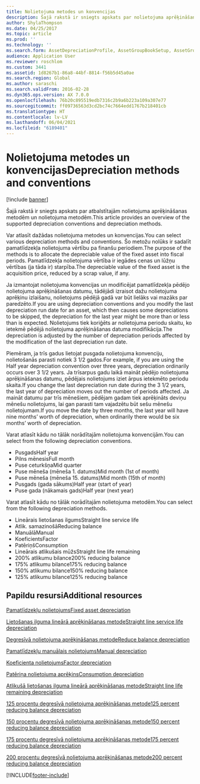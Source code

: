 ```yaml
---
title: Nolietojuma metodes un konvencijas
description: Šajā rakstā ir sniegts apskats par nolietojuma aprēķināšanas metodēm un nolietojuma metodēm, kas tiek atbalstītas programmā Microsoft Dynamics 365 Finance.
author: ShylaThompson
ms.date: 04/25/2017
ms.topic: article
ms.prod: ''
ms.technology: ''
ms.search.form: AssetDepreciationProfile, AssetGroupBookSetup, AssetGroupDepBookSetup
audience: Application User
ms.reviewer: roschlom
ms.custom: 3441
ms.assetid: 1d8267b1-86a8-44bf-8814-f56b5d45a0ae
ms.search.region: Global
ms.author: saraschi
ms.search.validFrom: 2016-02-28
ms.dyn365.ops.version: AX 7.0.0
ms.openlocfilehash: 76b20c895519edb7316c2b9a6b223a109a307e77
ms.sourcegitcommit: ff09736563d3cd2bc74c7664edd1767b218401cb
ms.translationtype: HT
ms.contentlocale: lv-LV
ms.lasthandoff: 06/04/2021
ms.locfileid: "6189401"
---
```

# <a name="depreciation-methods-and-conventions"></a><span data-ttu-id="61d1d-103">Nolietojuma metodes un konvencijas</span><span class="sxs-lookup"><span data-stu-id="61d1d-103">Depreciation methods and conventions</span></span>

[!include [banner](../includes/banner.md)]

<span data-ttu-id="61d1d-104">Šajā rakstā ir sniegts apskats par atbalstītajām nolietojuma aprēķināšanas metodēm un nolietojuma metodēm.</span><span class="sxs-lookup"><span data-stu-id="61d1d-104">This article provides an overview of the supported depreciation conventions and depreciation methods.</span></span>

<span data-ttu-id="61d1d-105">Var atlasīt dažādas nolietojuma metodes un konvencijas.</span><span class="sxs-lookup"><span data-stu-id="61d1d-105">You can select various depreciation methods and conventions.</span></span> <span data-ttu-id="61d1d-106">Šo metožu nolūks ir sadalīt pamatlīdzekļa nolietojuma vērtību pa finanšu periodiem.</span><span class="sxs-lookup"><span data-stu-id="61d1d-106">The purpose of the methods is to allocate the depreciable value of the fixed asset into fiscal periods.</span></span> <span data-ttu-id="61d1d-107">Pamatlīdzekļa nolietojuma vērtība ir iegādes cenas un lūžņu vērtības (ja tāda ir) starpība.</span><span class="sxs-lookup"><span data-stu-id="61d1d-107">The depreciable value of the fixed asset is the acquisition price, reduced by a scrap value, if any.</span></span> 

<span data-ttu-id="61d1d-108">Ja izmantojat nolietojuma konvencijas un modificējat pamatlīdzekļa pēdējo nolietojuma aprēķināšanas datumu, tādējādi izraisot dažu nolietojuma aprēķinu izlaišanu, nolietojums pēdējā gadā var būt lielāks vai mazāks par paredzēto.</span><span class="sxs-lookup"><span data-stu-id="61d1d-108">If you are using depreciation conventions and you modify the last depreciation run date for an asset, which then causes some depreciations to be skipped, the depreciation for the last year might be more than or less than is expected.</span></span> <span data-ttu-id="61d1d-109">Nolietojums tiek koriģēts ar nolietojuma periodu skaitu, ko ietekmē pēdējā nolietojuma aprēķināšanas datuma modifikācija.</span><span class="sxs-lookup"><span data-stu-id="61d1d-109">The depreciation is adjusted by the number of depreciation periods affected by the modification of the last depreciation run date.</span></span>

<span data-ttu-id="61d1d-110">Piemēram, ja trīs gadus lietojat pusgada nolietojuma konvenciju, nolietošanās parasti notiek 3 1/2 gados.</span><span class="sxs-lookup"><span data-stu-id="61d1d-110">For example, if you are using the Half year depreciation convention over three years, depreciation ordinarily occurs over 3 1/2 years.</span></span> <span data-ttu-id="61d1d-111">Ja trīsarpus gadu laikā maināt pēdējo nolietojuma aprēķināšanas datumu, pēdējais nolietojums iziet ārpus ietekmēto periodu skaita.</span><span class="sxs-lookup"><span data-stu-id="61d1d-111">If you change the last depreciation run date during the 3 1/2 years, the last year of depreciation moves out the number of periods affected.</span></span> <span data-ttu-id="61d1d-112">Ja maināt datumu par trīs mēnešiem, pēdējam gadam tiek aprēķināts deviņu mēnešu nolietojums, lai gan parasti tam vajadzētu būt sešu mēnešu nolietojumam.</span><span class="sxs-lookup"><span data-stu-id="61d1d-112">If you move the date by three months, the last year will have nine months’ worth of depreciation, when ordinarily there would be six months’ worth of depreciation.</span></span>

<span data-ttu-id="61d1d-113">Varat atlasīt kādu no tālāk norādītajām nolietojuma konvencijām.</span><span class="sxs-lookup"><span data-stu-id="61d1d-113">You can select from the following depreciation conventions.</span></span>


-   <span data-ttu-id="61d1d-114">Pusgads</span><span class="sxs-lookup"><span data-stu-id="61d1d-114">Half year</span></span>
-   <span data-ttu-id="61d1d-115">Pilns mēnesis</span><span class="sxs-lookup"><span data-stu-id="61d1d-115">Full month</span></span>
-   <span data-ttu-id="61d1d-116">Puse ceturkšņa</span><span class="sxs-lookup"><span data-stu-id="61d1d-116">Mid quarter</span></span>
-   <span data-ttu-id="61d1d-117">Puse mēneša (mēneša 1. datums)</span><span class="sxs-lookup"><span data-stu-id="61d1d-117">Mid month (1st of month)</span></span>
-   <span data-ttu-id="61d1d-118">Puse mēneša (mēneša 15. datums)</span><span class="sxs-lookup"><span data-stu-id="61d1d-118">Mid month (15th of month)</span></span>
-   <span data-ttu-id="61d1d-119">Pusgads (gada sākums)</span><span class="sxs-lookup"><span data-stu-id="61d1d-119">Half year (start of year)</span></span>
-   <span data-ttu-id="61d1d-120">Puse gada (nākamais gads)</span><span class="sxs-lookup"><span data-stu-id="61d1d-120">Half year (next year)</span></span>

<span data-ttu-id="61d1d-121">Varat atlasīt kādu no tālāk norādītajām nolietojuma metodēm.</span><span class="sxs-lookup"><span data-stu-id="61d1d-121">You can select from the following depreciation methods.</span></span>
-   <span data-ttu-id="61d1d-122">Lineārais lietošanas ilgums</span><span class="sxs-lookup"><span data-stu-id="61d1d-122">Straight line service life</span></span>
-   <span data-ttu-id="61d1d-123">Atlik. samazinošā</span><span class="sxs-lookup"><span data-stu-id="61d1d-123">Reducing balance</span></span>
-   <span data-ttu-id="61d1d-124">Manuālā</span><span class="sxs-lookup"><span data-stu-id="61d1d-124">Manual</span></span>
-   <span data-ttu-id="61d1d-125">Koeficients</span><span class="sxs-lookup"><span data-stu-id="61d1d-125">Factor</span></span>
-   <span data-ttu-id="61d1d-126">Patēriņš</span><span class="sxs-lookup"><span data-stu-id="61d1d-126">Consumption</span></span>
-   <span data-ttu-id="61d1d-127">Lineārais atlikušais mūžs</span><span class="sxs-lookup"><span data-stu-id="61d1d-127">Straight line life remaining</span></span>
-   <span data-ttu-id="61d1d-128">200% atlikumu bilance</span><span class="sxs-lookup"><span data-stu-id="61d1d-128">200% reducing balance</span></span>
-   <span data-ttu-id="61d1d-129">175% atlikumu bilance</span><span class="sxs-lookup"><span data-stu-id="61d1d-129">175% reducing balance</span></span>
-   <span data-ttu-id="61d1d-130">150% atlikumu bilance</span><span class="sxs-lookup"><span data-stu-id="61d1d-130">150% reducing balance</span></span>
-   <span data-ttu-id="61d1d-131">125% atlikumu bilance</span><span class="sxs-lookup"><span data-stu-id="61d1d-131">125% reducing balance</span></span>





## <a name="additional-resources"></a><span data-ttu-id="61d1d-132">Papildu resursi</span><span class="sxs-lookup"><span data-stu-id="61d1d-132">Additional resources</span></span>

[<span data-ttu-id="61d1d-133">Pamatlīdzekļu nolietojums</span><span class="sxs-lookup"><span data-stu-id="61d1d-133">Fixed asset depreciation</span></span>](fixed-asset-depreciation.md)

[<span data-ttu-id="61d1d-134">Lietošanas ilguma lineārā aprēķināšanas metode</span><span class="sxs-lookup"><span data-stu-id="61d1d-134">Straight line service life depreciation</span></span>](Straight-line-service-life-depreciation.md)

[<span data-ttu-id="61d1d-135">Degresīvā nolietojuma aprēķināšanas metode</span><span class="sxs-lookup"><span data-stu-id="61d1d-135">Reduce balance depreciation</span></span>](reduce-balance-depreciation.md)

[<span data-ttu-id="61d1d-136">Pamatlīdzekļu manuālais nolietojums</span><span class="sxs-lookup"><span data-stu-id="61d1d-136">Manual depreciation</span></span>](manual-depreciation.md)

[<span data-ttu-id="61d1d-137">Koeficienta nolietojums</span><span class="sxs-lookup"><span data-stu-id="61d1d-137">Factor depreciation</span></span>](factor-depreciation.md)

[<span data-ttu-id="61d1d-138">Patēriņa nolietojuma aprēķins</span><span class="sxs-lookup"><span data-stu-id="61d1d-138">Consumption depreciation</span></span>](consumption-depreciation.md)

[<span data-ttu-id="61d1d-139">Atlikušā lietošanas ilguma lineārā aprēķināšanas metode</span><span class="sxs-lookup"><span data-stu-id="61d1d-139">Straight line life remaining depreciation</span></span>](straight-line-life-remaining-depreciation.md)

[<span data-ttu-id="61d1d-140">125 procentu degresīvā nolietojuma aprēķināšanas metode</span><span class="sxs-lookup"><span data-stu-id="61d1d-140">125 percent reducing balance depreciation</span></span>](125-percent-reducing-balance-depreciation.md)

[<span data-ttu-id="61d1d-141">150 procentu degresīvā nolietojuma aprēķināšanas metode</span><span class="sxs-lookup"><span data-stu-id="61d1d-141">150 percent reducing balance depreciation</span></span>](150-percent-reducing-balance-depreciation.md)

[<span data-ttu-id="61d1d-142">175 procentu degresīvā nolietojuma aprēķināšanas metode</span><span class="sxs-lookup"><span data-stu-id="61d1d-142">175 percent reducing balance depreciation</span></span>](175-percent-reducing-balance-depreciation.md)

[<span data-ttu-id="61d1d-143">200 procentu degresīvā nolietojuma aprēķināšanas metode</span><span class="sxs-lookup"><span data-stu-id="61d1d-143">200 percent reducing balance depreciation</span></span>](200-percent-reducing-balance-depreciation.md)





[!INCLUDE[footer-include](../../includes/footer-banner.md)]